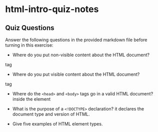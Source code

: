 # html-intro-quiz-notes

## Quiz Questions

Answer the following questions in the provided markdown file before turning in this exercise:

- Where do you put non-visible content about the HTML document?
<head> tag

- Where do you put visible content about the HTML document?
<body> tag

- Where do the `<head>` and `<body>` tags go in a valid HTML document?
  inside the <html> element

- What is the purpose of a `<!DOCTYPE>` declaration?
  it declares the document type and version of HTML.

- Give five examples of HTML element types.
  <!DOCTYPE html>
  <html>
  <head>
  <title>
  <body>

- What is the purpose of HTML attributes?
  it contains additional information or functionality for the elements.

- Give an example of an HTML entity (escape character).
  &copy; - for copyrights
  &reg; - registered

## Notes

All student notes should be written here.

How to write `Code Examples` in markdown

for JS:

```js
const data = 'Howdy';
```

for HTML:

```html
<div>
  <p>This is text content</p>
</div>
```

for CSS:

```css
div {
  width: 100%;
}
```
